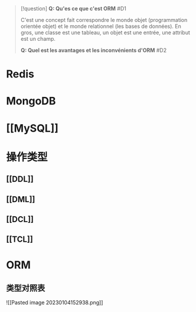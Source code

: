 
> [!question] 
> **Q: Qu'es ce que c'est ORM** #D1 
> 
> C'est une concept fait correspondre le monde objet (programmation orientée objet) et le monde relationnel (les bases de données). En gros, une classe est une tableau, un objet est une entrée, une attribut est un champ.
> 
> **Q: Quel est les avantages et les inconvénients d'ORM** #D2  

# Redis

# MongoDB

# [[MySQL]]


# 操作类型

## [[DDL]]

## [[DML]]

## [[DCL]]

## [[TCL]]

# ORM



## 类型对照表

![[Pasted image 20230104152938.png]]

